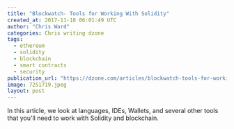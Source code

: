 ```yaml
---
title: "Blockwatch- Tools for Working With Solidity"
created_at: 2017-11-18 06:01:49 UTC
author: "Chris Ward"
categories: Chris writing dzone
tags: 
  - ethereum
  - solidity
  - blockchain
  - smart contracts
  - security
publication_url: "https://dzone.com/articles/blockwatch-tools-for-working-with-solidity"
image: 7251719.jpeg
layout: post
---
```

In this article, we look at languages, IDEs, Wallets, and several other tools that you'll need to work with Solidity and blockchain.

